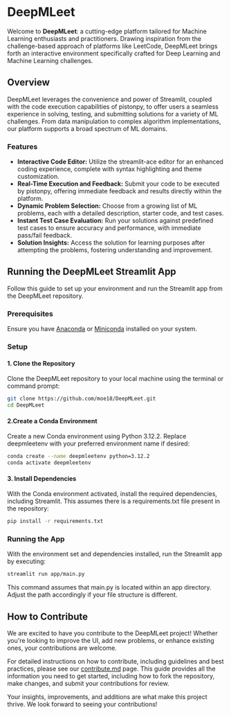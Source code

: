 # DeepMLeet

Welcome to **DeepMLeet**: a cutting-edge platform tailored for Machine Learning enthusiasts and practitioners. Drawing inspiration from the challenge-based approach of platforms like LeetCode, DeepMLeet brings forth an interactive environment specifically crafted for Deep Learning and Machine Learning challenges.

## Overview

DeepMLeet leverages the convenience and power of Streamlit, coupled with the code execution capabilities of pistonpy, to offer users a seamless experience in solving, testing, and submitting solutions for a variety of ML challenges. From data manipulation to complex algorithm implementations, our platform supports a broad spectrum of ML domains.

### Features

- **Interactive Code Editor:** Utilize the streamlit-ace editor for an enhanced coding experience, complete with syntax highlighting and theme customization.
- **Real-Time Execution and Feedback:** Submit your code to be executed by pistonpy, offering immediate feedback and results directly within the platform.
- **Dynamic Problem Selection:** Choose from a growing list of ML problems, each with a detailed description, starter code, and test cases.
- **Instant Test Case Evaluation:** Run your solutions against predefined test cases to ensure accuracy and performance, with immediate pass/fail feedback.
- **Solution Insights:** Access the solution for learning purposes after attempting the problems, fostering understanding and improvement.

## Running the DeepMLeet Streamlit App

Follow this guide to set up your environment and run the Streamlit app from the DeepMLeet repository.

### Prerequisites

Ensure you have [Anaconda](https://www.anaconda.com/products/individual) or [Miniconda](https://docs.conda.io/en/latest/miniconda.html) installed on your system.

### Setup

#### 1. Clone the Repository

Clone the DeepMLeet repository to your local machine using the terminal or command prompt:

```bash
git clone https://github.com/moe18/DeepMLeet.git
cd DeepMLeet
```
#### 2.Create a Conda Environment
Create a new Conda environment using Python 3.12.2. Replace deepmleetenv with your preferred environment name if desired:
```bash
conda create --name deepmleetenv python=3.12.2
conda activate deepmleetenv
```

#### 3. Install Dependencies
With the Conda environment activated, install the required dependencies, including Streamlit. This assumes there is a requirements.txt file present in the repository:

``` bash
pip install -r requirements.txt
```

### Running the App
With the environment set and dependencies installed, run the Streamlit app by executing:
```bash
streamlit run app/main.py
```
This command assumes that main.py is located within an app directory. Adjust the path accordingly if your file structure is different.


## How to Contribute

We are excited to have you contribute to the DeepMLeet project! Whether you're looking to improve the UI, add new problems, or enhance existing ones, your contributions are welcome.

For detailed instructions on how to contribute, including guidelines and best practices, please see our [contribute.md](contribute.md) page. This guide provides all the information you need to get started, including how to fork the repository, make changes, and submit your contributions for review.

Your insights, improvements, and additions are what make this project thrive. We look forward to seeing your contributions!


